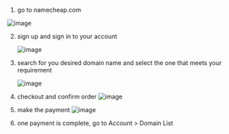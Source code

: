 1. go to  namecheap.com

![image](https://github.com/user-attachments/assets/9bf84de9-96ab-42ac-b00b-f0cfbe4d1679)

2. sign up and sign in to your account

   ![image](https://github.com/user-attachments/assets/aa20dfd6-9073-40bc-aff2-818cabbab53d)

3. search for you desired domain name and select the one that meets your requirement

   ![image](https://github.com/user-attachments/assets/a29cf543-7501-48c3-886d-4a358493103c)

4. checkout and confirm order
   ![image](https://github.com/user-attachments/assets/ed2a236f-64d8-49c2-a3fc-6c416fe92d17)

5. make the payment
   ![image](https://github.com/user-attachments/assets/b1813611-29ac-4372-ba70-de4c5eb6ca22)

6. one payment is complete, go to Account > Domain List 
